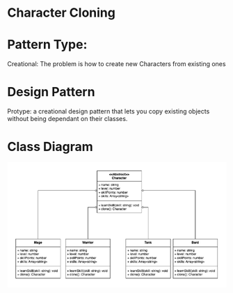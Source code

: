 # Character Cloning

# Pattern Type: 

Creational: The problem is how to create new Characters from existing ones

# Design Pattern

Protype: a creational design pattern that lets you copy existing objects without being dependant on their classes.

# Class Diagram

![class diagram](./assets/Patrones-CharacterCreation.drawio.png)